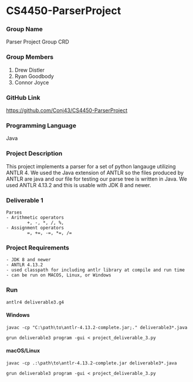# CS4450-ParserProject

### Group Name

Parser Project Group CRD

### Group Members

1. Drew Distler
2. Ryan Goodbody
3. Connor Joyce

### GitHub Link

https://github.com/Conj43/CS4450-ParserProject

### Programming Language

Java

### Project Description

This project implements a parser for a set of python langauge utilizing ANTLR 4. We used the Java extension of ANTLR so the files produced by ANTLR are java and our file for testing our parse tree is written in Java. We used ANTLR
4.13.2 and this is usable with JDK 8 and newer.

### Deliverable 1

    Parses
    - Arithmetic operators
            +, -, *, /, %,
    - Assignment operators
            =, +=, -=, *=, /=

### Project Requirements

    - JDK 8 and newer
    - ANTLR 4.13.2
    - used classpath for including antlr library at compile and run time
    - can be run on MACOS, Linux, or Windows

### Run 

```console
antlr4 deliverable3.g4
```
#### Windows 
```console
javac -cp "C:\path\to\antlr-4.13.2-complete.jar;." deliverable3*.java
```

```console
grun deliverable3 program -gui < project_deliverable_3.py
```

#### macOS/Linux
```console
javac -cp .:\path\to\antlr-4.13.2-complete.jar deliverable3*.java
```

```console
grun deliverable3 program -gui < project_deliverable_3.py
```


